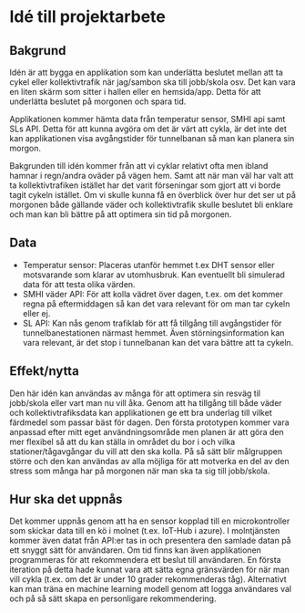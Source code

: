 # Idé till projektarbete

## Bakgrund

Idén är att bygga en applikation som kan underlätta beslutet mellan att ta cykel eller kollektivtrafik när jag/sambon ska till jobb/skola osv. Det kan vara en liten skärm som sitter i hallen eller en hemsida/app. Detta för att underlätta beslutet på morgonen och spara tid.

Applikationen kommer hämta data från temperatur sensor, SMHI api samt SLs API. Detta för att kunna avgöra om det är värt att cykla, är det inte det kan applikationen visa avgångstider för tunnelbanan så man kan planera sin morgon.

Bakgrunden till idén kommer från att vi cyklar relativt ofta men ibland hamnar i regn/andra oväder på vägen hem. Samt att när man väl har valt att ta kollektivtrafiken istället har det varit förseningar som gjort att vi borde tagit cykeln istället. Om vi skulle kunna få en överblick över hur det ser ut på morgonen både gällande väder och kollektivtrafik skulle beslutet bli enklare och man kan bli bättre på att optimera sin tid på morgonen.

## Data

- Temperatur sensor:  Placeras utanför hemmet t.ex DHT sensor eller motsvarande som klarar av utomhusbruk. Kan eventuellt bli simulerad data för att testa olika värden.
- SMHI väder API: För att kolla vädret över dagen, t.ex. om det kommer regna på eftermiddagen så kan det vara relevant för om man tar cykeln eller ej. 
- SL API: Kan nås genom trafiklab för att få tillgång till avgångstider för tunnelbanestationen närmast hemmet. Även störningsinformation kan vara relevant, är det stop i tunnelbanan kan det vara bättre att ta cykeln.

## Effekt/nytta

Den här idén kan användas av många för att optimera sin resväg til jobb/skola eller vart man nu vill åka. Genom att ha tillgång till både väder och kollektivtrafiksdata kan applikationen ge ett bra underlag till vilket färdmedel som passar bäst för dagen. Den första prototypen kommer vara anpassad efter mitt eget användningsområde men planen är att göra den mer flexibel så att du kan ställa in området du bor i och vilka stationer/tågavgångar du vill att den ska kolla. På så sätt blir målgruppen större och den kan användas av alla möjliga för att motverka en del av den stress som många har på morgonen när man ska ta sig till jobb/skola. 

## Hur ska det uppnås

Det kommer uppnås genom att ha en sensor kopplad till en microkontroller som skickar data till en kö i molnet (t.ex. IoT-Hub i azure). I molntjänsten kommer även datat från API:er tas in och presentera den samlade datan på ett snyggt sätt för användaren. Om tid finns kan även applikationen programmeras för att rekommendera ett beslut till användaren. En första iteration på detta hade kunnat vara att sätta egna gränsvärden för när man vill cykla (t.ex. om det är under 10 grader rekommenderas tåg). Alternativt kan man träna en machine learning modell genom att logga användares val och på så sätt skapa en personligare rekommendering.

